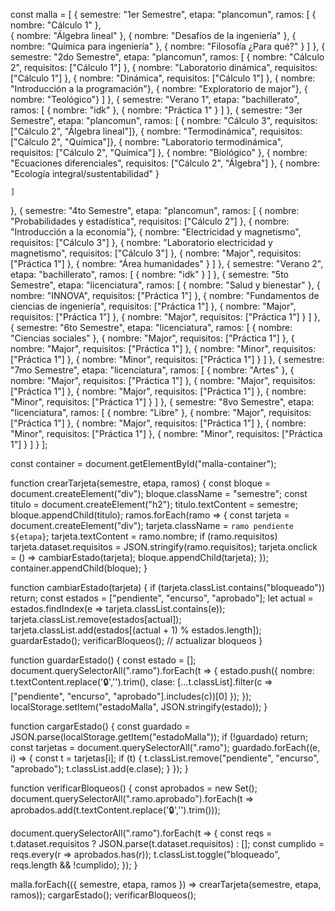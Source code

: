 const malla = [
  {
    semestre: "1er Semestre",
    etapa: "plancomun",
    ramos: [
      { nombre: "Cálculo 1" },  
      { nombre: "Álgebra lineal" },
      { nombre: "Desafíos de la ingeniería" },
      { nombre: "Química para ingeniería" },
      { nombre: "Filosofía ¿Para qué?" }
    ]
  },
  {
    semestre: "2do Semestre",
    etapa: "plancomun",
    ramos: [
      { nombre: "Cálculo 2", requisitos: ["Cálculo 1"] },
      { nombre: "Laboratorio dinámica", requisitos: ["Cálculo 1"] },
      { nombre: "Dinámica", requisitos: ["Cálculo 1"] },
      { nombre: "Introducción a la programación"},
      { nombre: "Exploratorio de major"},
      { nombre: "Teológico"}
    ]
  },
  {
    semestre: "Verano 1",
    etapa: "bachillerato",
    ramos: [
      { nombre: "idk" },
      { nombre: "Práctica 1" }
    ]
  },
  {
    semestre: "3er Semestre",
    etapa: "plancomun",
    ramos: [
      { nombre: "Cálculo 3", requisitos: ["Cálculo 2", "Álgebra lineal"]},
      { nombre: "Termodinámica", requisitos: ["Cálculo 2", "Química"]},
      { nombre: "Laboratorio termodinámica", requisitos: ["Cálculo 2", "Química"] },
      { nombre: "Biológico" },
      { nombre: "Ecuaciones diferenciales", requisitos: ["Cálculo 2", "Álgebra"] },
      { nombre: "Ecología integral/sustentabilidad" }

    ]
  },
  {
    semestre: "4to Semestre",
    etapa: "plancomun",
    ramos: [
      { nombre: "Probabilidades y estadística", requisitos: ["Cálculo 2"] },
      { nombre: "Introducción a la economía"},
      { nombre: "Electricidad y magnetismo", requisitos: ["Cálculo 3"] },
      { nombre: "Laboratorio electricidad y magnetismo", requisitos: ["Cálculo 3"] },
      { nombre: "Major", requisitos: ["Práctica 1"] },
      { nombre: "Área humanidades" }
    ]
  },
  {
    semestre: "Verano 2",
    etapa: "bachillerato",
    ramos: [
      { nombre: "idk" }
    ]
  },
  {
    semestre: "5to Semestre",
    etapa: "licenciatura",
    ramos: [
      { nombre: "Salud y bienestar" },
      { nombre: "INNOVA", requisitos: ["Práctica 1"] },
      { nombre: "Fundamentos de ciencias de ingeniería", requisitos: ["Práctica 1"] },
      { nombre: "Major", requisitos: ["Práctica 1"] },
      { nombre: "Major", requisitos: ["Práctica 1"] }
    ]
  },
  {
    semestre: "6to Semestre",
    etapa: "licenciatura",
    ramos: [
      { nombre: "Ciencias sociales" },
      { nombre: "Major", requisitos: ["Práctica 1"] },
      { nombre: "Major", requisitos: ["Práctica 1"] },
      { nombre: "Minor", requisitos: ["Práctica 1"] },
      { nombre: "Minor", requisitos: ["Práctica 1"] }
    ]
  },
  {
    semestre: "7mo Semestre",
    etapa: "licenciatura",
    ramos: [
      { nombre: "Artes" },
      { nombre: "Major", requisitos: ["Práctica 1"] },
      { nombre: "Major", requisitos: ["Práctica 1"] },
      { nombre: "Major", requisitos: ["Práctica 1"] },
      { nombre: "Minor", requisitos: ["Práctica 1"] }
    ]
  },
  {
    semestre: "8vo Semestre",
    etapa: "licenciatura",
    ramos: [
      { nombre: "Libre" },
      { nombre: "Major", requisitos: ["Práctica 1"] },
      { nombre: "Major", requisitos: ["Práctica 1"] },
      { nombre: "Minor", requisitos: ["Práctica 1"] },
      { nombre: "Minor", requisitos: ["Práctica 1"] }
    ]
  }
];

const container = document.getElementById("malla-container");

function crearTarjeta(semestre, etapa, ramos) {
  const bloque = document.createElement("div");
  bloque.className = "semestre";
  const titulo = document.createElement("h2");
  titulo.textContent = semestre;
  bloque.appendChild(titulo);
  ramos.forEach(ramo => {
    const tarjeta = document.createElement("div");
    tarjeta.className = `ramo pendiente ${etapa}`;
    tarjeta.textContent = ramo.nombre;
    if (ramo.requisitos) tarjeta.dataset.requisitos = JSON.stringify(ramo.requisitos);
    tarjeta.onclick = () => cambiarEstado(tarjeta);
    bloque.appendChild(tarjeta);
  });
  container.appendChild(bloque);
}

function cambiarEstado(tarjeta) {
  if (tarjeta.classList.contains("bloqueado")) return;
  const estados = ["pendiente", "encurso", "aprobado"];
  let actual = estados.findIndex(e => tarjeta.classList.contains(e));
  tarjeta.classList.remove(estados[actual]);
  tarjeta.classList.add(estados[(actual + 1) % estados.length]);
  guardarEstado();
  verificarBloqueos(); // actualizar bloqueos
}

function guardarEstado() {
  const estado = [];
  document.querySelectorAll(".ramo").forEach(t => {
    estado.push({ nombre: t.textContent.replace('🔒','').trim(), clase: [...t.classList].filter(c => ["pendiente", "encurso", "aprobado"].includes(c))[0] });
  });
  localStorage.setItem("estadoMalla", JSON.stringify(estado));
}

function cargarEstado() {
  const guardado = JSON.parse(localStorage.getItem("estadoMalla"));
  if (!guardado) return;
  const tarjetas = document.querySelectorAll(".ramo");
  guardado.forEach((e, i) => {
    const t = tarjetas[i];
    if (t) {
      t.classList.remove("pendiente", "encurso", "aprobado");
      t.classList.add(e.clase);
    }
  });
}

function verificarBloqueos() {
  const aprobados = new Set();
  document.querySelectorAll(".ramo.aprobado").forEach(t => aprobados.add(t.textContent.replace('🔒','').trim()));

  document.querySelectorAll(".ramo").forEach(t => {
    const reqs = t.dataset.requisitos ? JSON.parse(t.dataset.requisitos) : [];
    const cumplido = reqs.every(r => aprobados.has(r));
    t.classList.toggle("bloqueado", reqs.length && !cumplido);
  });
}

malla.forEach(({ semestre, etapa, ramos }) => crearTarjeta(semestre, etapa, ramos));
cargarEstado();
verificarBloqueos();
